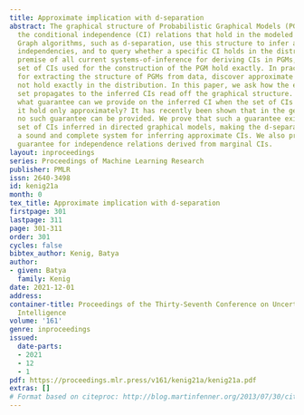 ```yaml
---
title: Approximate implication with d-separation
abstract: The graphical structure of Probabilistic Graphical Models (PGMs) encodes
  the conditional independence (CI) relations that hold in the modeled distribution.
  Graph algorithms, such as d-separation, use this structure to infer additional conditional
  independencies, and to query whether a specific CI holds in the distribution. The
  premise of all current systems-of-inference for deriving CIs in PGMs, is that the
  set of CIs used for the construction of the PGM hold exactly. In practice, algorithms
  for extracting the structure of PGMs from data, discover approximate CIs that do
  not hold exactly in the distribution. In this paper, we ask how the error in this
  set propagates to the inferred CIs read off the graphical structure. More precisely,
  what guarantee can we provide on the inferred CI when the set of CIs that entailed
  it hold only approximately? It has recently been shown that in the general case,
  no such guarantee can be provided. We prove that such a guarantee exists for the
  set of CIs inferred in directed graphical models, making the d-separation algorithm
  a sound and complete system for inferring approximate CIs. We also prove an approximation
  guarantee for independence relations derived from marginal CIs.
layout: inproceedings
series: Proceedings of Machine Learning Research
publisher: PMLR
issn: 2640-3498
id: kenig21a
month: 0
tex_title: Approximate implication with d-separation
firstpage: 301
lastpage: 311
page: 301-311
order: 301
cycles: false
bibtex_author: Kenig, Batya
author:
- given: Batya
  family: Kenig
date: 2021-12-01
address:
container-title: Proceedings of the Thirty-Seventh Conference on Uncertainty in Artificial
  Intelligence
volume: '161'
genre: inproceedings
issued:
  date-parts:
  - 2021
  - 12
  - 1
pdf: https://proceedings.mlr.press/v161/kenig21a/kenig21a.pdf
extras: []
# Format based on citeproc: http://blog.martinfenner.org/2013/07/30/citeproc-yaml-for-bibliographies/
---
```

